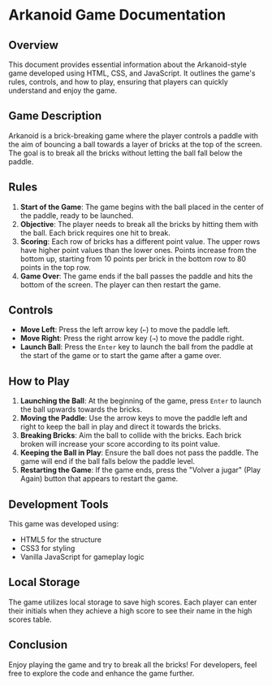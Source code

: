 # Arkanoid Game Documentation

## Overview

This document provides essential information about the Arkanoid-style game developed using HTML, CSS, and JavaScript. It outlines the game's rules, controls, and how to play, ensuring that players can quickly understand and enjoy the game.

## Game Description

Arkanoid is a brick-breaking game where the player controls a paddle with the aim of bouncing a ball towards a layer of bricks at the top of the screen. The goal is to break all the bricks without letting the ball fall below the paddle.

## Rules

1. **Start of the Game**: The game begins with the ball placed in the center of the paddle, ready to be launched.
2. **Objective**: The player needs to break all the bricks by hitting them with the ball. Each brick requires one hit to break.
3. **Scoring**: Each row of bricks has a different point value. The upper rows have higher point values than the lower ones. Points increase from the bottom up, starting from 10 points per brick in the bottom row to 80 points in the top row.
4. **Game Over**: The game ends if the ball passes the paddle and hits the bottom of the screen. The player can then restart the game.

## Controls

- **Move Left**: Press the left arrow key (`←`) to move the paddle left.
- **Move Right**: Press the right arrow key (`→`) to move the paddle right.
- **Launch Ball**: Press the `Enter` key to launch the ball from the paddle at the start of the game or to start the game after a game over.

## How to Play

1. **Launching the Ball**: At the beginning of the game, press `Enter` to launch the ball upwards towards the bricks.
2. **Moving the Paddle**: Use the arrow keys to move the paddle left and right to keep the ball in play and direct it towards the bricks.
3. **Breaking Bricks**: Aim the ball to collide with the bricks. Each brick broken will increase your score according to its point value.
4. **Keeping the Ball in Play**: Ensure the ball does not pass the paddle. The game will end if the ball falls below the paddle level.
5. **Restarting the Game**: If the game ends, press the "Volver a jugar" (Play Again) button that appears to restart the game.

## Development Tools

This game was developed using:

- HTML5 for the structure
- CSS3 for styling
- Vanilla JavaScript for gameplay logic

## Local Storage

The game utilizes local storage to save high scores. Each player can enter their initials when they achieve a high score to see their name in the high scores table.

## Conclusion

Enjoy playing the game and try to break all the bricks! For developers, feel free to explore the code and enhance the game further.

